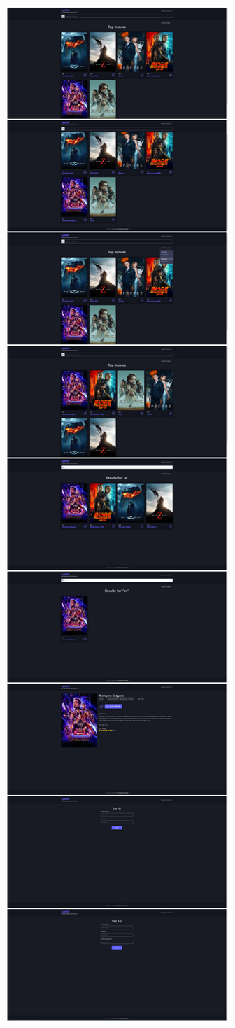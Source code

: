 ![](preview/Screenshot_1.png)
![](preview/Screenshot_2.png)
![](preview/Screenshot_3.png)
![](preview/Screenshot_4.png)
![](preview/Screenshot_5.png)
![](preview/Screenshot_6.png)
![](preview/Screenshot_7.png)
![](preview/Screenshot_8.png)
![](preview/Screenshot_9.png)
